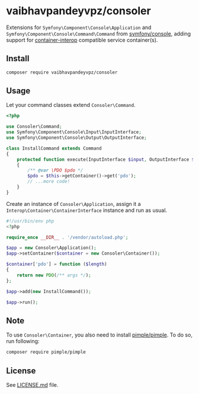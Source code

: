# vaibhavpandeyvpz/consoler
Extensions for ```Symfony\Component\Console\Application``` and ```Symfony\Component\Console\Command\Command``` from [symfony/console](https://github.com/symfony/console), adding support for [container-interop](https://github.com/container-interop/container-interop) compatible service container(s).

Install
------
```bash
composer require vaibhavpandeyvpz/consoler
```

Usage
------
Let your command classes extend ```Consoler\Command```.

```php
<?php

use Consoler\Command;
use Symfony\Component\Console\Input\InputInterface;
use Symfony\Component\Console\Output\OutputInterface;

class InstallCommand extends Command
{
    protected function execute(InputInterface $input, OutputInterface $output)
    {
        /** @var \PDO $pdo */
        $pdo = $this->getContainer()->get('pdo');
        // ...more code!
    }
}
```

Create an instance of ```Consoler\Application```, assign it a ```Interop\Container\ContainerInterface``` instance and run as usual.

```php
#!/usr/bin/env php
<?php

require_once __DIR__ . '/vendor/autoload.php';

$app = new Consoler\Application();
$app->setContainer($container = new Consoler\Container());

$container['pdo'] = function ($length)
{
    return new PDO(/** args */);
};

$app->add(new InstallCommand());

$app->run();
```

Note
------
To use ```Consoler\Container```, you also need to install [pimple/pimple](https://github.com/silexphp/Pimple). To do so, run following:
```bash
composer require pimple/pimple
```

License
------
See [LICENSE.md](https://github.com/vaibhavpandeyvpz/consoler/blob/master/LICENSE.md) file.
